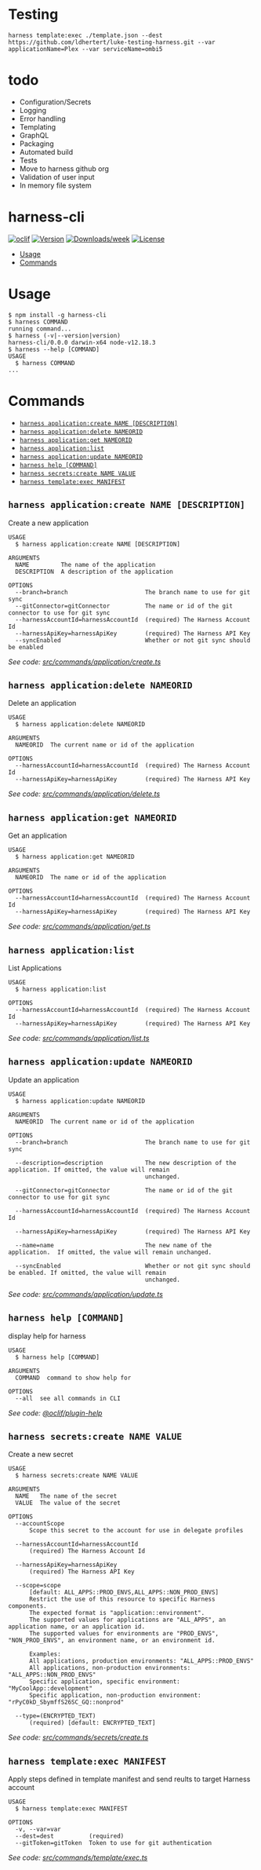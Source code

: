 Testing
=======

`harness template:exec ./template.json --dest https://github.com/ldhertert/luke-testing-harness.git --var applicationName=Plex --var serviceName=ombi5`

todo
====

* Configuration/Secrets
* Logging
* Error handling
* Templating
* GraphQL
* Packaging
* Automated build
* Tests
* Move to harness github org
* Validation of user input
* In memory file system

harness-cli
===========

[![oclif](https://img.shields.io/badge/cli-oclif-brightgreen.svg)](https://oclif.io)
[![Version](https://img.shields.io/npm/v/harness-cli.svg)](https://npmjs.org/package/harness-cli)
[![Downloads/week](https://img.shields.io/npm/dw/harness-cli.svg)](https://npmjs.org/package/harness-cli)
[![License](https://img.shields.io/npm/l/harness-cli.svg)](https://github.com/ldhertert/harness-automation/blob/master/package.json)

<!-- toc -->
* [Usage](#usage)
* [Commands](#commands)
<!-- tocstop -->
# Usage
<!-- usage -->
```sh-session
$ npm install -g harness-cli
$ harness COMMAND
running command...
$ harness (-v|--version|version)
harness-cli/0.0.0 darwin-x64 node-v12.18.3
$ harness --help [COMMAND]
USAGE
  $ harness COMMAND
...
```
<!-- usagestop -->
# Commands
<!-- commands -->
* [`harness application:create NAME [DESCRIPTION]`](#harness-applicationcreate-name-description)
* [`harness application:delete NAMEORID`](#harness-applicationdelete-nameorid)
* [`harness application:get NAMEORID`](#harness-applicationget-nameorid)
* [`harness application:list`](#harness-applicationlist)
* [`harness application:update NAMEORID`](#harness-applicationupdate-nameorid)
* [`harness help [COMMAND]`](#harness-help-command)
* [`harness secrets:create NAME VALUE`](#harness-secretscreate-name-value)
* [`harness template:exec MANIFEST`](#harness-templateexec-manifest)

## `harness application:create NAME [DESCRIPTION]`

Create a new application

```
USAGE
  $ harness application:create NAME [DESCRIPTION]

ARGUMENTS
  NAME         The name of the application
  DESCRIPTION  A description of the application

OPTIONS
  --branch=branch                      The branch name to use for git sync
  --gitConnector=gitConnector          The name or id of the git connector to use for git sync
  --harnessAccountId=harnessAccountId  (required) The Harness Account Id
  --harnessApiKey=harnessApiKey        (required) The Harness API Key
  --syncEnabled                        Whether or not git sync should be enabled
```

_See code: [src/commands/application/create.ts](https://github.com/ldhertert/harness-automation/blob/v0.0.0/src/commands/application/create.ts)_

## `harness application:delete NAMEORID`

Delete an application

```
USAGE
  $ harness application:delete NAMEORID

ARGUMENTS
  NAMEORID  The current name or id of the application

OPTIONS
  --harnessAccountId=harnessAccountId  (required) The Harness Account Id
  --harnessApiKey=harnessApiKey        (required) The Harness API Key
```

_See code: [src/commands/application/delete.ts](https://github.com/ldhertert/harness-automation/blob/v0.0.0/src/commands/application/delete.ts)_

## `harness application:get NAMEORID`

Get an application

```
USAGE
  $ harness application:get NAMEORID

ARGUMENTS
  NAMEORID  The name or id of the application

OPTIONS
  --harnessAccountId=harnessAccountId  (required) The Harness Account Id
  --harnessApiKey=harnessApiKey        (required) The Harness API Key
```

_See code: [src/commands/application/get.ts](https://github.com/ldhertert/harness-automation/blob/v0.0.0/src/commands/application/get.ts)_

## `harness application:list`

List Applications

```
USAGE
  $ harness application:list

OPTIONS
  --harnessAccountId=harnessAccountId  (required) The Harness Account Id
  --harnessApiKey=harnessApiKey        (required) The Harness API Key
```

_See code: [src/commands/application/list.ts](https://github.com/ldhertert/harness-automation/blob/v0.0.0/src/commands/application/list.ts)_

## `harness application:update NAMEORID`

Update an application

```
USAGE
  $ harness application:update NAMEORID

ARGUMENTS
  NAMEORID  The current name or id of the application

OPTIONS
  --branch=branch                      The branch name to use for git sync

  --description=description            The new description of the application. If omitted, the value will remain
                                       unchanged.

  --gitConnector=gitConnector          The name or id of the git connector to use for git sync

  --harnessAccountId=harnessAccountId  (required) The Harness Account Id

  --harnessApiKey=harnessApiKey        (required) The Harness API Key

  --name=name                          The new name of the application.  If omitted, the value will remain unchanged.

  --syncEnabled                        Whether or not git sync should be enabled. If omitted, the value will remain
                                       unchanged.
```

_See code: [src/commands/application/update.ts](https://github.com/ldhertert/harness-automation/blob/v0.0.0/src/commands/application/update.ts)_

## `harness help [COMMAND]`

display help for harness

```
USAGE
  $ harness help [COMMAND]

ARGUMENTS
  COMMAND  command to show help for

OPTIONS
  --all  see all commands in CLI
```

_See code: [@oclif/plugin-help](https://github.com/oclif/plugin-help/blob/v3.2.0/src/commands/help.ts)_

## `harness secrets:create NAME VALUE`

Create a new secret

```
USAGE
  $ harness secrets:create NAME VALUE

ARGUMENTS
  NAME   The name of the secret
  VALUE  The value of the secret

OPTIONS
  --accountScope
      Scope this secret to the account for use in delegate profiles

  --harnessAccountId=harnessAccountId
      (required) The Harness Account Id

  --harnessApiKey=harnessApiKey
      (required) The Harness API Key

  --scope=scope
      [default: ALL_APPS::PROD_ENVS,ALL_APPS::NON_PROD_ENVS] 
      Restrict the use of this resource to specific Harness components.  
      The expected format is "application::environment".  
      The supported values for applications are "ALL_APPS", an application name, or an application id.  
      The supported values for environments are "PROD_ENVS", "NON_PROD_ENVS", an environment name, or an environment id.

      Examples:
      All applications, production environments: "ALL_APPS::PROD_ENVS"
      All applications, non-production environments: "ALL_APPS::NON_PROD_ENVS"
      Specific application, specific environment: "MyCoolApp::development"
      Specific application, non-production environment: "rPyC0kD_SbymffS26SC_GQ::nonprod"

  --type=(ENCRYPTED_TEXT)
      (required) [default: ENCRYPTED_TEXT]
```

_See code: [src/commands/secrets/create.ts](https://github.com/ldhertert/harness-automation/blob/v0.0.0/src/commands/secrets/create.ts)_

## `harness template:exec MANIFEST`

Apply steps defined in template manifest and send reults to target Harness account

```
USAGE
  $ harness template:exec MANIFEST

OPTIONS
  -v, --var=var
  --dest=dest          (required)
  --gitToken=gitToken  Token to use for git authentication
```

_See code: [src/commands/template/exec.ts](https://github.com/ldhertert/harness-automation/blob/v0.0.0/src/commands/template/exec.ts)_
<!-- commandsstop -->
